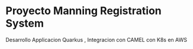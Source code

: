 # Proyecto Manning Registration System
Desarrollo Applicacion Quarkus , Integracion con CAMEL con K8s en AWS
